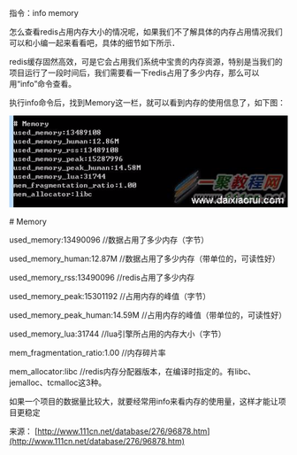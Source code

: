 指令：info memory

怎么查看redis占用内存大小的情况呢，如果我们不了解具体的内存占用情况我们可以和小编一起来看看吧，具体的细节如下所示．

redis缓存固然高效，可是它会占用我们系统中宝贵的内存资源，特别是当我们的项目运行了一段时间后，我们需要看一下redis占用了多少内存，那么可以用“info”命令查看。

执行info命令后，找到Memory这一栏，就可以看到内存的使用信息了，如下图：

![查看redis内存占用情况](image-201708291428/0.7160480243619531.png)

 

\# Memory

 

used_memory:13490096 //数据占用了多少内存（字节）

 

used_memory_human:12.87M //数据占用了多少内存（带单位的，可读性好）

 

used_memory_rss:13490096  //redis占用了多少内存

 

used_memory_peak:15301192 //占用内存的峰值（字节）

 

used_memory_peak_human:14.59M //占用内存的峰值（带单位的，可读性好）

 

used_memory_lua:31744  //lua引擎所占用的内存大小（字节）

 

mem_fragmentation_ratio:1.00  //内存碎片率

 

mem_allocator:libc //redis内存分配器版本，在编译时指定的。有libc、jemalloc、tcmalloc这3种。

 

如果一个项目的数据量比较大，就要经常用info来看内存的使用量，这样才能让项目更稳定

来源： [http://www.111cn.net/database/276/96878.htm](http://www.111cn.net/database/276/96878.htm)